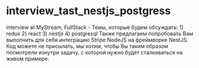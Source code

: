 # interview_tast_nestjs_postgress
interview at MyStream, FullStack - Темы, которые будем обсуждать:  1) redux 2) react 3) nestjs 4) postgresql  Также предлагаем попробовать Вам выполнить для себя интеграцию Stripe NodeJS на фреймворке NestJS. Код можете не присылать, мы хотим, чтобы Вы таким образом посмотрели изнутри задачу, с которой нужно будет сталкиваться на живом примере.
